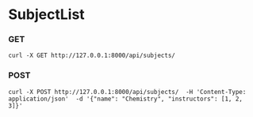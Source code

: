 # SubjectList
### GET
``curl -X GET http://127.0.0.1:8000/api/subjects/
``
### POST
``
curl -X POST http://127.0.0.1:8000/api/subjects/ 
  -H 'Content-Type: application/json' 
  -d '{"name": "Chemistry", "instructors": [1, 2, 3]}'
``
